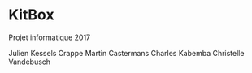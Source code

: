 # KitBox
Projet informatique 2017

Julien Kessels
Crappe Martin
Castermans Charles
Kabemba Christelle
Vandebusch
